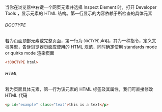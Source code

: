 当你在浏览器中右键一个网页元素并选择 Inspect Element 时，打开 Developer Tools ，显示元素的 HTML 结构。第一行显示的内容依赖于所检查的具体元素

###### DOCTYPE

若为页面顶部元素或完整页面，第一行为 `DOCTYPE` 声明，其为一种指令，定义文档类型，告诉浏览器页面应使用的 HTML 规范，同时确定使用 standards mode or quirks mode 渲染页面

```HTML
<!DOCTYPE html>
```

###### HTML

若为页面具体元素，第一行为该元素的 HTML 标签及其属性，我们可直接修改 HTML 代码

```HTML
<p id="example" class="text">this is a text</p>
```
